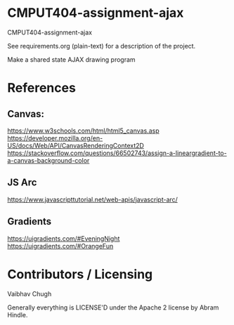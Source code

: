 CMPUT404-assignment-ajax
==============================

CMPUT404-assignment-ajax

See requirements.org (plain-text) for a description of the project.

Make a shared state AJAX drawing program

References
========================

## Canvas:
https://www.w3schools.com/html/html5_canvas.asp<br>
https://developer.mozilla.org/en-US/docs/Web/API/CanvasRenderingContext2D<br>
https://stackoverflow.com/questions/66502743/assign-a-lineargradient-to-a-canvas-background-color

## JS Arc
https://www.javascripttutorial.net/web-apis/javascript-arc/

## Gradients
https://uigradients.com/#EveningNight<br>
https://uigradients.com/#OrangeFun


Contributors / Licensing
========================
Vaibhav Chugh

Generally everything is LICENSE'D under the Apache 2 license by Abram Hindle.